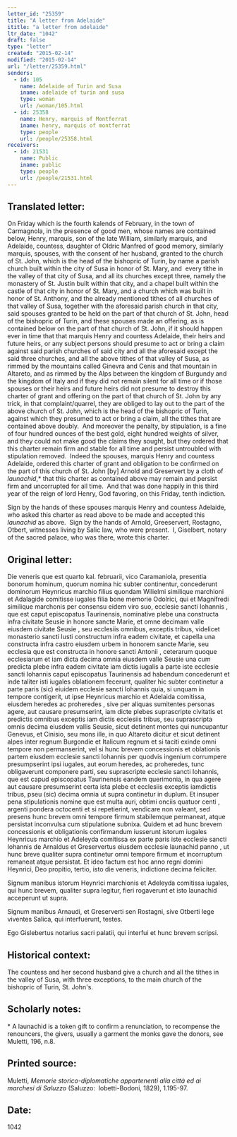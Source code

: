 ```yaml
---
letter_id: "25359"
title: "A letter from Adelaide"
ititle: "a letter from adelaide"
ltr_date: "1042"
draft: false
type: "letter"
created: "2015-02-14"
modified: "2015-02-14"
url: "/letter/25359.html"
senders:
  - id: 105
    name: Adelaide of Turin and Susa
    iname: adelaide of turin and susa
    type: woman
    url: /woman/105.html
  - id: 25358
    name: Henry, marquis of Montferrat
    iname: henry, marquis of montferrat
    type: people
    url: /people/25358.html
receivers:
  - id: 21531
    name: Public
    iname: public
    type: people
    url: /people/21531.html
---
```

<h2> Translated letter:</h2><p>On Friday which is the fourth kalends of February, in the town of Carmagnola, in the presence of good men, whose names are contained below, Henry, marquis, son of the late William, similarly marquis, and Adelaide, countess, daughter of Oldric Manfred of good memory, similarly marquis, spouses, with the consent of her husband, granted to the church of St. John, which is the head of the bishopric of Turin, by name a parish church built within the city of Susa in honor of St. Mary, and&nbsp; every tithe in the valley of that city of Susa, and all its churches except three, namely the monastery of St. Justin built within that city, and a chapel built within the castle of that city in honor of St. Mary, and a church which was built in honor of St. Anthony, and the already mentioned tithes of all churches of that valley of Susa, together with the aforesaid parish church in that city, said spouses granted to be held on the part of that church of St. John, head of the bishopric of Turin, and these spouses made an offering, as is contained below on the part of that church of St. John, if it should happen ever in time that that marquis Henry and countess Adelaide, their heirs and future heirs, or any subject persons should presume to act or bring a claim against said parish churches of said city and all the aforesaid except the said three churches, and all the above tithes of that valley of Susa, as rimmed by the mountains called Ginevra and Cenis and that mountain in Altareto, and as rimmed by the Alps between the kingdom of Burgundy and the kingdom of Italy and if they did not remain silent for all time or if those spouses or their heirs and future heirs did not presume to destroy this charter of grant and offering on the part of that church of St. John by any trick, in that complaint/quarrel, they are obliged to lay out to the part of the above church of St. John, which is the head of the bishopric of Turin, against which they presumed to act or bring a claim, all the tithes that are contained above doubly.&nbsp; And moreover the penalty, by stipulation, is a fine of four hundred ounces of the best gold, eight hundred weights of silver, and they could not make good the claims they sought, but they ordered that this charter remain firm and stable for all time and persist untroubled with stipulation removed.&nbsp; Indeed the spouses, marquis Henry and countess Adelaide, ordered this charter of grant and obligation to be confirmed on the part of this church of St. John [by] Arnold and Greservert by a cloth of <i>launachid</i>,* that this charter as contained above may remain and persist firm and uncorrupted for all time.&nbsp; And that was done happily in this third year of the reign of lord Henry, God favoring, on this Friday, tenth indiction.</p><p>Sign by the hands of these spouses marquis Henry and countess Adelaide, who asked this charter as read above to be made and accepted this <i>launachid</i> as above.&nbsp; Sign by the hands of Arnold, Greeservert, Rostagno, Otbert, witnesses living by Salic law, who were present.&nbsp; I, Giselbert, notary of the sacred palace, who was there, wrote this charter.</p><h2 class="mt-4"> Original letter:</h2><p class="Heading11">Die veneris que est quarto kal. februarii, vico Caramaniola, presentia bonorum hominum, quorum nomina hic subter continentur, concederunt dominorum Heynricus marchio filius quondam Wilielmi similique marchioni et Adalagide comitisse iugales filia bone memorie Odolrici, qui et Magnifredi similique marchonis per consensu eidem viro suo, ecclesie sancti Iohannis , que est caput episcopatus Taurinensis, nominative plebe una constructa infra civitate Seusie in honore sancte Marie, et omne decimam valle eiusdem civitate Seusie , seu ecclesiis omnibus, exceptis tribus, videlicet monasterio sancti Iusti constructum infra eadem civitate, et capella una constructa infra castro eiusdem urbem in honorem sancte Marie, seu ecclesia que est constructa in honore sancti Antonii , ceterarum quoque ecclesiarum et iam dicta decima omnia eiusdem valle Seusie una cum predicta plebe infra eadem ci­vitate iam dictis iugalis a parte iste ecclesie sancti Iohannis caput episcopatus Taurinensis ad habendum concederunt et inde taliter isti iugales oblationem fecerunt, qualiter hic subter continetur a parte paris (sic) eiuidem ecclesie sancti Iohannis quia, si unquam in tempore contigerit, ut ipse Heynricus marchio et Adelaida comitissa, eiusdem heredes ac proheredes , sive per aliquas sumitentes personas agere, aut causare presumserint, iam dicte plebes suprascripte civitatis et pre­dictis omnibus exceptis iam dictis ecclesiis tribus, seu suprascripta omnis decima eiusdem vallis Seusie, sicut detinent montes qui nuncupantur Genevus, et Cinisio, seu mons ille, in quo Altareto dicitur et sicut detinent alpes inter regnum Burgondie et Italicum regnum et si taciti exinde omni tempore non permanserint, vel si hunc brevem concessionis et oblationis partem eius­dem ecclesie sancti Iohannis per quodvis ingenium corrumpere presumpserint ipsi iugales, aut eorum heredes, ac proheredes, tunc obligaverunt componere parti, seu suprascripte ecclesie san­cti Iohannis, que est capud episcopatus Taurinensis eandem querimonia, in qua agere aut causare presumserint certa ista plebe et ecclesiis exceptis iamdictis tribus, pseu (sic) decima omnia ut supra continetur in duplum. Et insuper pena stipulationis nomine que est multa auri, obtimi onciis quatuor centi , argenti pondera octocenti et si repetierint, vendicare non valeant, sed presens hunc brevem omni tempore firmum stabilemque permaneat, atque persistat inconvulsa cum stipulatione subnixa. Quidem et ad hunc brevem concessionis et obligationis confirmandum iusserunt istorum iugales Heynricus marchio et Adeleyda comitissa ex parte paris iste ecclesie sancti Iohannis de Arnaldus et Greservertus eiusdem ecclesie launachid panno , ut hunc breve qualiter supra continetur omni tempore firmum et incorruptum remaneat atque persistat. Et ideo factum est hoc anno regni domini Heynrici, Deo propitio, tertio, isto die veneris, indictione decima feliciter.</p><p class="Heading11">Signum manibus istorum Heynrici marchionis et Adeleyda comitissa iugales, qui hunc brevem, qualiter supra legitur, fieri rogaverunt et isto launachid acceperunt ut supra.</p><p class="Heading11">Signum manibus Arnaudi, et Greserverti sen Rostagni, sive Otberti lege viventes Salica, qui interfuerunt, testes.</p><p class="Heading11">Ego Gislebertus notarius sacri palatii, qui interfui et hunc brevem scripsi.</p><h2 class="mt-4"> Historical context:</h2><p>The countess and her second husband give a church and all the tithes in the valley of Susa, with three exceptions, to the main church of the bishopric of Turin, St. John's.&nbsp;</p><h2 class="mt-4"> Scholarly notes:</h2><p>* A launachid is a token gift to confirm a renunciation, to recompense the renouncers, the givers, usually a garment the monks gave the donors, see Muletti, 196, n.8.&nbsp;</p><h2 class="mt-4"> Printed source:</h2><p>Muletti,&nbsp;<em>Memorie storico-diplomatiche appartenenti alla città ed ai marchesi di Saluzzo</em>&nbsp;(Saluzzo:&nbsp; lobetti-Bodoni, 1829), 1.195-97.</p><h2 class="mt-4"> Date:</h2>1042